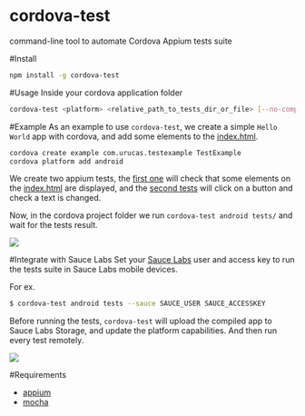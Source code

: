 # cordova-test
command-line tool to automate Cordova Appium tests suite

#Install
```bash
npm install -g cordova-test
```

#Usage
Inside your cordova application folder
```bash
cordova-test <platform> <relative_path_to_tests_dir_or_file> [--no-compile] [--sauce user accessKey]
```

#Example
As an example to use ```cordova-test```, we create a simple ```Hello World``` app with cordova, and add some elements to the [index.html](https://github.com/Urucas/cordova-test/blob/master/example/www/index.html).
```bash
cordova create example com.urucas.testexample TestExample
cordova platform add android
```
We create two appium tests, the [first one](https://github.com/Urucas/cordova-test/blob/master/example/tests/1_index_test.js) will check that some elements on the [index.html](https://github.com/Urucas/cordova-test/blob/master/example/www/index.html) are displayed, and the [second tests](https://github.com/Urucas/cordova-test/blob/master/example/tests/2_button_test.js) will click on a button and check a text is changed.

Now, in the cordova project folder we run ```cordova-test android tests/``` and wait for the tests result.


<img src="https://raw.githubusercontent.com/Urucas/cordova-test/master/screen.png">

#Integrate with Sauce Labs
Set your [Sauce Labs](https://saucelabs.com/) user and access key to run the tests suite in Sauce Labs mobile devices.

For ex. 
```bash
$ cordova-test android tests --sauce SAUCE_USER SAUCE_ACCESSKEY
```
Before running the tests, ```cordova-test``` will upload the compiled app to Sauce Labs Storage, and update the platform capabilities. And then run every test remotely. 

<img src="https://raw.githubusercontent.com/Urucas/cordova-test/master/screen-sauce.png">

#Requirements
* [appium](https://github.com/appium/appium)
* [mocha](https://github.com/mochajs/mocha)
